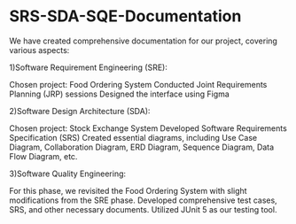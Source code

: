 # SRS-SDA-SQE-Documentation

We have created comprehensive documentation for our project, covering various aspects:

1)Software Requirement Engineering (SRE):

Chosen project: Food Ordering System
Conducted Joint Requirements Planning (JRP) sessions
Designed the interface using Figma

2)Software Design Architecture (SDA):

Chosen project: Stock Exchange System
Developed Software Requirements Specification (SRS)
Created essential diagrams, including Use Case Diagram, Collaboration Diagram, ERD Diagram, Sequence Diagram, Data Flow Diagram, etc.

3)Software Quality Engineering:

For this phase, we revisited the Food Ordering System with slight modifications from the SRE phase.
Developed comprehensive test cases, SRS, and other necessary documents.
Utilized JUnit 5 as our testing tool.

